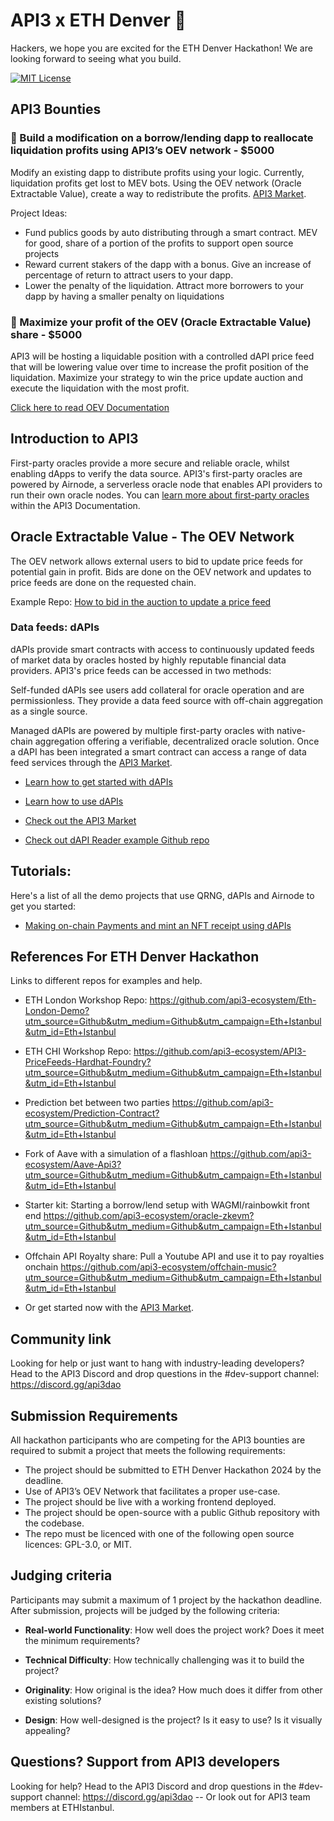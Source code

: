 # API3 x ETH Denver :hammer:
Hackers, we hope you are excited for the ETH Denver Hackathon! We are looking forward to seeing what you build.

[![MIT License](https://img.shields.io/badge/License-MIT-green.svg)](https://choosealicense.com/licenses/mit/)

## API3 Bounties

### 🥇 Build a modification on a borrow/lending dapp to reallocate liquidation profits using API3’s OEV network - $5000

Modify an existing dapp to distribute profits using your logic.  Currently, liquidation profits get lost to MEV bots.  Using the OEV network (Oracle Extractable Value), create a way to redistribute the profits. [API3 Market](https://market.api3.org/dapis?utm_source=Eth+Istanbul&utm_medium=Github&utm_campaign=Eth+Istanbul).

Project Ideas:
- Fund publics goods by auto distributing through a smart contract. MEV for good, share of a portion of the profits to support open source projects
- Reward current stakers of the dapp with a bonus.  Give an increase of percentage of return to attract users to your dapp. 
- Lower the penalty of the liquidation. Attract more borrowers to your dapp by having a smaller penalty on liquidations

### 🥇 Maximize your profit of the OEV (Oracle Extractable Value) share - $5000

API3 will be hosting a liquidable position with a controlled dAPI price feed that will be lowering value over time to increase the profit position of the liquidation.  Maximize your strategy to win the price update auction and execute the liquidation with the most profit.


[Click here to read OEV Documentation](https://docs.api3.org/guides/qrng/qrng-remix/?utm_source=Eth+Istanbul&utm_medium=Github&utm_campaign=Eth+Istanbul)


## Introduction to API3

First-party oracles provide a more secure and reliable oracle, whilst enabling dApps to verify the data source. API3's first-party oracles are powered by Airnode, a serverless oracle node that enables API providers to run their own oracle nodes.
You can [learn more about first-party oracles](https://docs.api3.org/guides/airnode/calling-an-airnode/?utm_source=Eth+Istanbul&utm_medium=Github&utm_campaign=Eth+Istanbul) within the API3 Documentation.


##  Oracle Extractable Value - The OEV Network
The OEV network allows external users to bid to update price feeds for potential gain in profit.  Bids are done on the OEV network and updates to price feeds are done on the requested chain.

Example Repo: [How to bid in the auction to update a price feed](https://github.com/api3-ecosystem/oev_priceupdate_example) 

### Data feeds: dAPIs

dAPIs provide smart contracts with access to continuously updated feeds of market data by oracles hosted by highly reputable financial data providers. API3's price feeds can be accessed in two methods:

Self-funded dAPIs see users add collateral for oracle operation and are permissionless. They provide a data feed source with off-chain aggregation as a single source.

Managed dAPIs are powered by multiple first-party oracles with native-chain aggregation offering a verifiable, decentralized oracle solution.
Once a dAPI has been integrated a smart contract can access a range of data feed services through the [API3 Market](https://market.api3.org/dapis?utm_source=Eth+Istanbul&utm_medium=Github&utm_campaign=Eth+Istanbul).

- [Learn how to get started with dAPIs](https://docs.api3.org/guides/dapis/?utm_source=Eth+Istanbul&utm_medium=Github&utm_campaign=Eth+Istanbul)

- [Learn how to use dAPIs](https://docs.api3.org/guides/dapis/read-a-dapi/?utm_source=Eth+Istanbul&utm_medium=Github&utm_campaign=Eth+Istanbul)

- [Check out the API3 Market](https://market.api3.org/dapis?utm_source=Eth+Istanbul&utm_medium=Github&utm_campaign=Eth+Istanbul)

- [Check out dAPI Reader example Github repo](https://github.com/api3dao/data-feed-reader-example?utm_source=Eth+Istanbul&utm_medium=Github&utm_campaign=Eth+Istanbul)


## Tutorials: 

Here's a list of all the demo projects that use QRNG, dAPIs and Airnode to get you started:

- [Making on-chain Payments and mint an NFT receipt using dAPIs](https://medium.com/@vanshwassan/making-an-on-chain-payment-and-minting-an-nft-receipt-with-permissionless-price-oracles-a7339f7b8c3e?utm_source=Eth+Istanbul&utm_medium=Github&utm_campaign=Eth+Istanbul)


## References For ETH Denver Hackathon

Links to different repos for examples and help.

- ETH London Workshop Repo:
https://github.com/api3-ecosystem/Eth-London-Demo?utm_source=Github&utm_medium=Github&utm_campaign=Eth+Istanbul&utm_id=Eth+Istanbul

- ETH CHI Workshop Repo:
https://github.com/api3-ecosystem/API3-PriceFeeds-Hardhat-Foundry?utm_source=Github&utm_medium=Github&utm_campaign=Eth+Istanbul&utm_id=Eth+Istanbul

- Prediction bet between two parties
https://github.com/api3-ecosystem/Prediction-Contract?utm_source=Github&utm_medium=Github&utm_campaign=Eth+Istanbul&utm_id=Eth+Istanbul


- Fork of Aave with a simulation of a flashloan
https://github.com/api3-ecosystem/Aave-Api3?utm_source=Github&utm_medium=Github&utm_campaign=Eth+Istanbul&utm_id=Eth+Istanbul

- Starter kit: Starting a borrow/lend setup with WAGMI/rainbowkit front end
https://github.com/api3-ecosystem/oracle-zkevm?utm_source=Github&utm_medium=Github&utm_campaign=Eth+Istanbul&utm_id=Eth+Istanbul

- Offchain API Royalty share: Pull a Youtube API and use it to pay royalties onchain
https://github.com/api3-ecosystem/offchain-music?utm_source=Github&utm_medium=Github&utm_campaign=Eth+Istanbul&utm_id=Eth+Istanbul

- Or get started now with the [API3 Market](https://market.api3.org/dapis?utm_source=Eth+Istanbul&utm_medium=Github&utm_campaign=Eth+Istanbul).

## Community link

Looking for help or just want to hang with industry-leading developers? Head to the API3 Discord and drop questions in the #dev-support channel: https://discord.gg/api3dao

## Submission Requirements

All hackathon participants who are competing for the API3 bounties are required to submit a project that meets the following requirements:

- The project should be submitted to ETH Denver Hackathon 2024 by the deadline.
- Use of API3’s OEV Network that facilitates a proper use-case.
- The project should be live with a working frontend deployed.
- The project should be open-source with a public Github repository with the codebase. 
- The repo must be licenced with one of the following open source licences: GPL-3.0, or MIT.

## Judging criteria

Participants may submit a maximum of 1 project by the hackathon deadline. After submission, projects will be judged by the following criteria:

- **Real-world Functionality**: How well does the project work? Does it meet the minimum requirements?

- **Technical Difficulty**: How technically challenging was it to build the project?

- **Originality**: How original is the idea? How much does it differ from other existing solutions?

- **Design**: How well-designed is the project? Is it easy to use? Is it visually appealing?


## Questions? Support from API3 developers

Looking for help? Head to the API3 Discord and drop questions in the #dev-support channel: https://discord.gg/api3dao -- Or look out for API3 team members at ETHIstanbul. 
